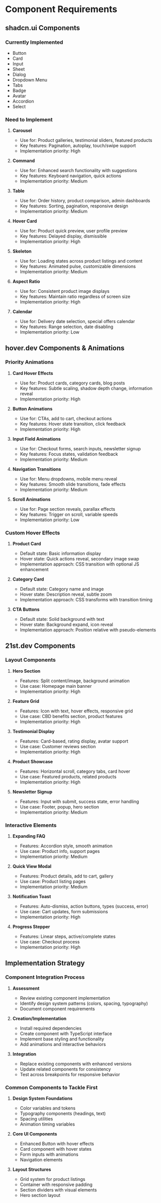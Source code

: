 # Component Requirements

## shadcn.ui Components

### Currently Implemented
- Button
- Card
- Input
- Sheet
- Dialog
- Dropdown Menu
- Tabs
- Badge
- Avatar
- Accordion
- Select

### Need to Implement
1. **Carousel**
   - Use for: Product galleries, testimonial sliders, featured products
   - Key features: Pagination, autoplay, touch/swipe support
   - Implementation priority: High

2. **Command**
   - Use for: Enhanced search functionality with suggestions
   - Key features: Keyboard navigation, quick actions
   - Implementation priority: Medium

3. **Table**
   - Use for: Order history, product comparison, admin dashboards
   - Key features: Sorting, pagination, responsive design
   - Implementation priority: Medium

4. **Hover Card**
   - Use for: Product quick preview, user profile preview
   - Key features: Delayed display, dismissible
   - Implementation priority: High

5. **Skeleton**
   - Use for: Loading states across product listings and content
   - Key features: Animated pulse, customizable dimensions
   - Implementation priority: Medium

6. **Aspect Ratio**
   - Use for: Consistent product image displays
   - Key features: Maintain ratio regardless of screen size
   - Implementation priority: High

7. **Calendar**
   - Use for: Delivery date selection, special offers calendar
   - Key features: Range selection, date disabling
   - Implementation priority: Low

## hover.dev Components & Animations

### Priority Animations
1. **Card Hover Effects**
   - Use for: Product cards, category cards, blog posts
   - Key features: Subtle scaling, shadow depth change, information reveal
   - Implementation priority: High

2. **Button Animations**
   - Use for: CTAs, add to cart, checkout actions
   - Key features: Hover state transition, click feedback
   - Implementation priority: High

3. **Input Field Animations**
   - Use for: Checkout forms, search inputs, newsletter signup
   - Key features: Focus states, validation feedback
   - Implementation priority: Medium

4. **Navigation Transitions**
   - Use for: Menu dropdowns, mobile menu reveal
   - Key features: Smooth slide transitions, fade effects
   - Implementation priority: Medium

5. **Scroll Animations**
   - Use for: Page section reveals, parallax effects
   - Key features: Trigger on scroll, variable speeds
   - Implementation priority: Low

### Custom Hover Effects
1. **Product Card**
   - Default state: Basic information display
   - Hover state: Quick actions reveal, secondary image swap
   - Implementation approach: CSS transition with optional JS enhancement

2. **Category Card**
   - Default state: Category name and image
   - Hover state: Description reveal, subtle zoom
   - Implementation approach: CSS transforms with transition timing

3. **CTA Buttons**
   - Default state: Solid background with text
   - Hover state: Background expand, icon reveal
   - Implementation approach: Position relative with pseudo-elements

## 21st.dev Components

### Layout Components
1. **Hero Section**
   - Features: Split content/image, background animation
   - Use case: Homepage main banner
   - Implementation priority: High

2. **Feature Grid**
   - Features: Icon with text, hover effects, responsive grid
   - Use case: CBD benefits section, product features
   - Implementation priority: High

3. **Testimonial Display**
   - Features: Card-based, rating display, avatar support
   - Use case: Customer reviews section
   - Implementation priority: High

4. **Product Showcase**
   - Features: Horizontal scroll, category tabs, card hover
   - Use case: Featured products, related products
   - Implementation priority: High

5. **Newsletter Signup**
   - Features: Input with submit, success state, error handling
   - Use case: Footer, popup, hero section
   - Implementation priority: Medium

### Interactive Elements
1. **Expanding FAQ**
   - Features: Accordion style, smooth animation
   - Use case: Product info, support pages
   - Implementation priority: Medium

2. **Quick View Modal**
   - Features: Product details, add to cart, gallery
   - Use case: Product listing pages
   - Implementation priority: Medium

3. **Notification Toast**
   - Features: Auto-dismiss, action buttons, types (success, error)
   - Use case: Cart updates, form submissions
   - Implementation priority: High

4. **Progress Stepper**
   - Features: Linear steps, active/complete states
   - Use case: Checkout process
   - Implementation priority: High

## Implementation Strategy

### Component Integration Process
1. **Assessment**
   - Review existing component implementation
   - Identify design system patterns (colors, spacing, typography)
   - Document component requirements

2. **Creation/Implementation**
   - Install required dependencies
   - Create component with TypeScript interface
   - Implement base styling and functionality
   - Add animations and interactive behaviors

3. **Integration**
   - Replace existing components with enhanced versions
   - Update related components for consistency
   - Test across breakpoints for responsive behavior

### Common Components to Tackle First
1. **Design System Foundations**
   - Color variables and tokens
   - Typography components (headings, text)
   - Spacing utilities
   - Animation timing variables

2. **Core UI Components**
   - Enhanced Button with hover effects
   - Card component with hover states
   - Form inputs with animations
   - Navigation elements

3. **Layout Structures**
   - Grid system for product listings
   - Container with responsive padding
   - Section dividers with visual elements
   - Hero section layout 
